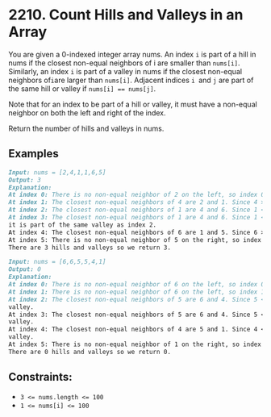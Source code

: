 # 2210. Count Hills and Valleys in an Array

You are given a 0-indexed integer array nums. An index `i` is part of a hill in nums if the closest non-equal neighbors
of i are smaller than `nums[i]`. Similarly, an index `i` is part of a valley in nums if the closest non-equal neighbors
of`i`are larger than `nums[i]`. Adjacent indices `i `and `j` are part of the same hill or valley if
`nums[i] == nums[j]`.

Note that for an index to be part of a hill or valley, it must have a non-equal neighbor on both the left and right of
the index.

Return the number of hills and valleys in nums.

## Examples

```md
Input: nums = [2,4,1,1,6,5]
Output: 3
Explanation:
At index 0: There is no non-equal neighbor of 2 on the left, so index 0 is neither a hill nor a valley.
At index 1: The closest non-equal neighbors of 4 are 2 and 1. Since 4 > 2 and 4 > 1, index 1 is a hill.
At index 2: The closest non-equal neighbors of 1 are 4 and 6. Since 1 < 4 and 1 < 6, index 2 is a valley.
At index 3: The closest non-equal neighbors of 1 are 4 and 6. Since 1 < 4 and 1 < 6, index 3 is a valley, but note that
it is part of the same valley as index 2.
At index 4: The closest non-equal neighbors of 6 are 1 and 5. Since 6 > 1 and 6 > 5, index 4 is a hill.
At index 5: There is no non-equal neighbor of 5 on the right, so index 5 is neither a hill nor a valley.
There are 3 hills and valleys so we return 3.
```

```md
Input: nums = [6,6,5,5,4,1]
Output: 0
Explanation:
At index 0: There is no non-equal neighbor of 6 on the left, so index 0 is neither a hill nor a valley.
At index 1: There is no non-equal neighbor of 6 on the left, so index 1 is neither a hill nor a valley.
At index 2: The closest non-equal neighbors of 5 are 6 and 4. Since 5 < 6 and 5 > 4, index 2 is neither a hill nor a
valley.
At index 3: The closest non-equal neighbors of 5 are 6 and 4. Since 5 < 6 and 5 > 4, index 3 is neither a hill nor a
valley.
At index 4: The closest non-equal neighbors of 4 are 5 and 1. Since 4 < 5 and 4 > 1, index 4 is neither a hill nor a
valley.
At index 5: There is no non-equal neighbor of 1 on the right, so index 5 is neither a hill nor a valley.
There are 0 hills and valleys so we return 0.
```

## Constraints:

- `3 <= nums.length <= 100`
- `1 <= nums[i] <= 100`
